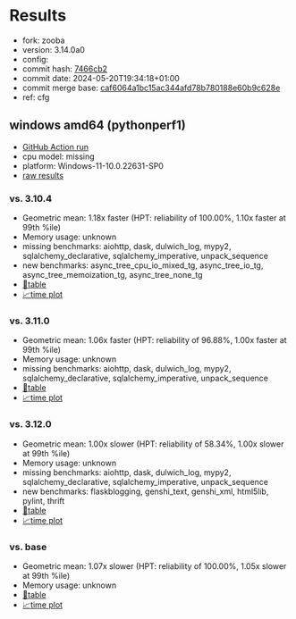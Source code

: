 # Results

- fork: zooba
- version: 3.14.0a0
- config: 
- commit hash: [7466cb2](https://github.com/zooba/cpython/commit/7466cb2)
- commit date: 2024-05-20T19:34:18+01:00
- commit merge base: [caf6064a1bc15ac344afd78b780188e60b9c628e](https://github.com/zooba/cpython/commit/caf6064a1bc15ac344afd78b780188e60b9c628e)
- ref: cfg

## windows amd64 (pythonperf1)

- [GitHub Action run](https://github.com/faster-cpython/benchmarking/actions/runs/9163380409)
- cpu model: missing
- platform: Windows-11-10.0.22631-SP0
- [raw results](bm-20240520-pythonperf1-amd64-zooba-cfg-3.14.0a0-7466cb2.json)

### vs. 3.10.4

- Geometric mean: 1.18x faster (HPT: reliability of 100.00%, 1.10x faster at 99th %ile)
- Memory usage: unknown
- missing benchmarks: aiohttp, dask, dulwich_log, mypy2, sqlalchemy_declarative, sqlalchemy_imperative, unpack_sequence
- new benchmarks: async_tree_cpu_io_mixed_tg, async_tree_io_tg, async_tree_memoization_tg, async_tree_none_tg
- [📄table](bm-20240520-pythonperf1-amd64-zooba-cfg-3.14.0a0-7466cb2-vs-3.10.4.md)
- [📈time plot](bm-20240520-pythonperf1-amd64-zooba-cfg-3.14.0a0-7466cb2-vs-3.10.4.png)

### vs. 3.11.0

- Geometric mean: 1.06x faster (HPT: reliability of 96.88%, 1.00x faster at 99th %ile)
- Memory usage: unknown
- missing benchmarks: aiohttp, dask, dulwich_log, mypy2, sqlalchemy_declarative, sqlalchemy_imperative, unpack_sequence
- [📄table](bm-20240520-pythonperf1-amd64-zooba-cfg-3.14.0a0-7466cb2-vs-3.11.0.md)
- [📈time plot](bm-20240520-pythonperf1-amd64-zooba-cfg-3.14.0a0-7466cb2-vs-3.11.0.png)

### vs. 3.12.0

- Geometric mean: 1.00x slower (HPT: reliability of 58.34%, 1.00x slower at 99th %ile)
- Memory usage: unknown
- missing benchmarks: aiohttp, dask, dulwich_log, mypy2, sqlalchemy_declarative, sqlalchemy_imperative, unpack_sequence
- new benchmarks: flaskblogging, genshi_text, genshi_xml, html5lib, pylint, thrift
- [📄table](bm-20240520-pythonperf1-amd64-zooba-cfg-3.14.0a0-7466cb2-vs-3.12.0.md)
- [📈time plot](bm-20240520-pythonperf1-amd64-zooba-cfg-3.14.0a0-7466cb2-vs-3.12.0.png)

### vs. base

- Geometric mean: 1.07x slower (HPT: reliability of 100.00%, 1.05x slower at 99th %ile)
- Memory usage: unknown
- [📄table](bm-20240520-pythonperf1-amd64-zooba-cfg-3.14.0a0-7466cb2-vs-base.md)
- [📈time plot](bm-20240520-pythonperf1-amd64-zooba-cfg-3.14.0a0-7466cb2-vs-base.png)

